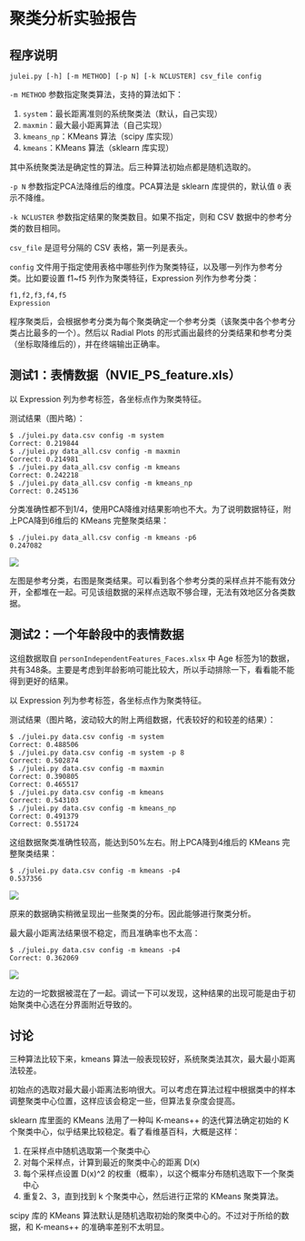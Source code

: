 # 聚类分析实验报告

## 程序说明

```
julei.py [-h] [-m METHOD] [-p N] [-k NCLUSTER] csv_file config
```

`-m METHOD` 参数指定聚类算法，支持的算法如下：

1.  `system`：最长距离准则的系统聚类法（默认，自己实现）
2. `maxmin`：最大最小距离算法（自己实现）
3. `kmeans_np`：KMeans 算法（scipy 库实现）
4. `kmeans`：KMeans 算法（sklearn 库实现）

其中系统聚类法是确定性的算法。后三种算法初始点都是随机选取的。

`-p N` 参数指定PCA法降维后的维度。PCA算法是 sklearn 库提供的，默认值 `0` 表示不降维。

`-k NCLUSTER` 参数指定结果的聚类数目。如果不指定，则和 CSV 数据中的参考分类的数目相同。

`csv_file` 是逗号分隔的 CSV 表格，第一列是表头。

`config` 文件用于指定使用表格中哪些列作为聚类特征，以及哪一列作为参考分类。比如要设置 f1~f5 列作为聚类特征，Expression 列作为参考分类：

```
f1,f2,f3,f4,f5
Expression
```

程序聚类后，会根据参考分类为每个聚类确定一个参考分类（该聚类中各个参考分类占比最多的一个）。然后以 Radial Plots 的形式画出最终的分类结果和参考分类（坐标取降维后的），并在终端输出正确率。

## 测试1：表情数据（NVIE_PS_feature.xls）

以 Expression 列为参考标签，各坐标点作为聚类特征。

测试结果（图片略）：
```
$ ./julei.py data.csv config -m system
Correct: 0.219844
$ ./julei.py data_all.csv config -m maxmin
Correct: 0.214981
$ ./julei.py data_all.csv config -m kmeans
Correct: 0.242218
$ ./julei.py data_all.csv config -m kmeans_np
Correct: 0.245136
```

分类准确性都不到1/4，使用PCA降维对结果影响也不大。为了说明数据特征，附上PCA降到6维后的 KMeans 完整聚类结果：
```
$ ./julei.py data_all.csv config -m kmeans -p6
0.247082
```
![](/home/cuihao/Development/artificial/figure_1.png) 

左图是参考分类，右图是聚类结果。可以看到各个参考分类的采样点并不能有效分开，全都堆在一起。可见该组数据的采样点选取不够合理，无法有效地区分各类数据。


## 测试2：一个年龄段中的表情数据

这组数据取自 `personIndependentFeatures_Faces.xlsx` 中 Age 标签为1的数据，共有348条。主要是考虑到年龄影响可能比较大，所以手动排除一下，看看能不能得到更好的结果。

以 Expression 列为参考标签，各坐标点作为聚类特征。

测试结果（图片略，波动较大的附上两组数据，代表较好的和较差的结果）：
```
$ ./julei.py data.csv config -m system
Correct: 0.488506
$ ./julei.py data.csv config -m system -p 8
Correct: 0.502874
$ ./julei.py data.csv config -m maxmin
Correct: 0.390805
Correct: 0.465517
$ ./julei.py data.csv config -m kmeans
Correct: 0.543103
$ ./julei.py data.csv config -m kmeans_np
Correct: 0.491379
Correct: 0.551724
```

这组数据聚类准确性较高，能达到50%左右。附上PCA降到4维后的 KMeans 完整聚类结果：
```
$ ./julei.py data.csv config -m kmeans -p4
0.537356
```
![](/home/cuihao/Development/artificial/figure_2.png) 

原来的数据确实稍微呈现出一些聚类的分布。因此能够进行聚类分析。

最大最小距离法结果很不稳定，而且准确率也不太高：
```
$ ./julei.py data.csv config -m kmeans -p4
Correct: 0.362069
```
![](/home/cuihao/Development/artificial/figure_3.png) 

左边的一坨数据被混在了一起。调试一下可以发现，这种结果的出现可能是由于初始聚类中心选在分界面附近导致的。

## 讨论

三种算法比较下来，kmeans 算法一般表现较好，系统聚类法其次，最大最小距离法较差。

初始点的选取对最大最小距离法影响很大。可以考虑在算法过程中根据类中的样本调整聚类中心位置，这样应该会稳定一些，但算法复杂度会提高。

sklearn 库里面的 KMeans 法用了一种叫 K-means++ 的迭代算法确定初始的 K 个聚类中心，似乎结果比较稳定。看了看维基百科，大概是这样：

1. 在采样点中随机选取第一个聚类中心
2. 对每个采样点，计算到最近的聚类中心的距离 D(x)
3. 每个采样点设置 D(x)^2 的权重（概率），以这个概率分布随机选取下一个聚类中心
4. 重复2、3，直到找到 k 个聚类中心，然后进行正常的 KMeans 聚类算法。

scipy 库的 KMeans 算法默认是随机选取初始的聚类中心的。不过对于所给的数据，和 K-means++ 的准确率差别不太明显。


